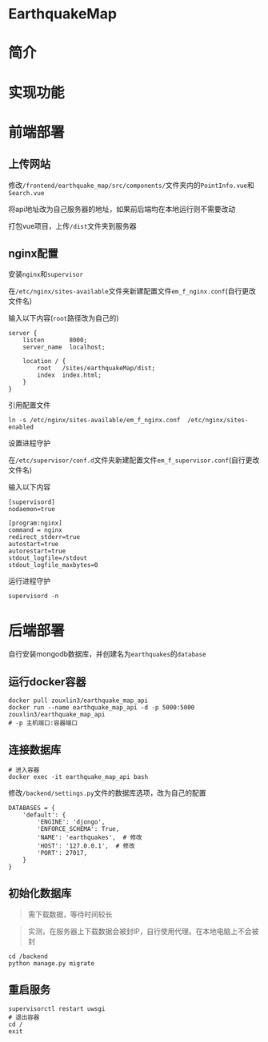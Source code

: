 # EarthquakeMap
# 简介
# 实现功能
# 前端部署
## 上传网站
修改`/frontend/earthquake_map/src/components/`文件夹内的`PointInfo.vue`和`Search.vue`

将api地址改为自己服务器的地址，如果前后端均在本地运行则不需要改动

打包vue项目，上传`/dist`文件夹到服务器

## nginx配置
安装`nginx`和`supervisor`

在`/etc/nginx/sites-available`文件夹新建配置文件`em_f_nginx.conf`(自行更改文件名)

输入以下内容(`root`路径改为自己的)
```
server {
    listen       8000;
    server_name  localhost;

    location / {
        root   /sites/earthquakeMap/dist;
        index  index.html;
    }
}
```
引用配置文件
```shell
ln -s /etc/nginx/sites-available/em_f_nginx.conf  /etc/nginx/sites-enabled
```
设置进程守护

在`/etc/supervisor/conf.d`文件夹新建配置文件`em_f_supervisor.conf`(自行更改文件名)

输入以下内容
```
[supervisord]
nodaemon=true

[program:nginx]
command = nginx
redirect_stderr=true
autostart=true
autorestart=true
stdout_logfile=/stdout
stdout_logfile_maxbytes=0
```
运行进程守护
```shell
supervisord -n
```
# 后端部署
自行安装mongodb数据库，并创建名为`earthquakes`的`database`
## 运行docker容器
```shell
docker pull zouxlin3/earthquake_map_api
docker run --name earthquake_map_api -d -p 5000:5000 zouxlin3/earthquake_map_api
# -p 主机端口:容器端口
```
## 连接数据库
```shell
# 进入容器
docker exec -it earthquake_map_api bash
```
修改`/backend/settings.py`文件的数据库选项，改为自己的配置
```
DATABASES = {
    'default': {
        'ENGINE': 'djongo',
        'ENFORCE_SCHEMA': True,
        'NAME': 'earthquakes',  # 修改
        'HOST': '127.0.0.1',  # 修改
        'PORT': 27017,
    }
}
```
## 初始化数据库
> 需下载数据，等待时间较长

> 实测，在服务器上下载数据会被封IP，自行使用代理。在本地电脑上不会被封
```shell
cd /backend
python manage.py migrate
```
## 重启服务
```shell
supervisorctl restart uwsgi
# 退出容器
cd /
exit
```
